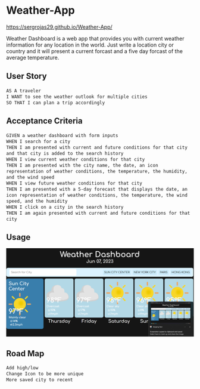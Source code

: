 # Weather-App

https://sergrojas29.github.io/Weather-App/

Weather Dashboard is a web app that provides you with current weather information for any location in the world. Just write a location city or country and it will present a current forcast and a five day forcast of the average temperature.

## User Story

```
AS A traveler
I WANT to see the weather outlook for multiple cities
SO THAT I can plan a trip accordingly
```

## Acceptance Criteria

```
GIVEN a weather dashboard with form inputs
WHEN I search for a city
THEN I am presented with current and future conditions for that city and that city is added to the search history
WHEN I view current weather conditions for that city
THEN I am presented with the city name, the date, an icon representation of weather conditions, the temperature, the humidity, and the wind speed
WHEN I view future weather conditions for that city
THEN I am presented with a 5-day forecast that displays the date, an icon representation of weather conditions, the temperature, the wind speed, and the humidity
WHEN I click on a city in the search history
THEN I am again presented with current and future conditions for that city
```

## Usage

![Webpage](./assets/Usage.png)

## Road Map

    Add high/low
    Change Icon to be more unique
    More saved city to recent
